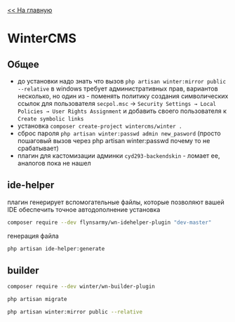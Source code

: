 [<< На главную](../README.md)

# WinterCMS
##  Общее
- до установки надо знать что вызов ```php artisan winter:mirror public --relative``` в windows требует административных прав, вариантов несколько, но один из - поменять политику создания символических ссылок для пользователя ```secpol.msc``` -> ```Security Settings → Local Policies → User Rights Assignment``` и добавить своего пользователя к ```Create symbolic links```
- установка ```composer create-project wintercms/winter .```
- сброс пароля ```php artisan winter:passwd admin new_pasword``` (просто пошаговый вызов через php artisan winter:passwd почему то не срабатывает)
- плагин для кастомизации админки ```cyd293-backendskin``` - ломает ее, аналогов пока не нашел
## ide-helper
плагин генерирует вспомогательные файлы, которые позволяют вашей IDE обеспечить точное автодополнение
установка 
```bash
composer require --dev flynsarmy/wn-idehelper-plugin "dev-master"
```
генерация файла 
```bash
php artisan ide-helper:generate
```
## builder
```bash 
composer require --dev winter/wn-builder-plugin
```
```bash
php artisan migrate
```
```bash
php artisan winter:mirror public --relative
```